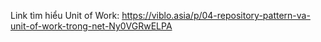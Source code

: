 Link tìm hiểu Unit of Work: https://viblo.asia/p/04-repository-pattern-va-unit-of-work-trong-net-Ny0VGRwELPA
